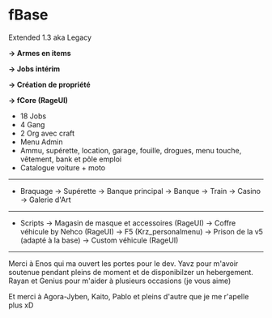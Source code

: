 # fBase

Extended 1.3 aka Legacy

**-> Armes en items**

**-> Jobs intérim**

**-> Création de propriété**

**-> fCore (RageUI)**
- 18 Jobs
- 4 Gang
- 2 Org avec craft
- Menu Admin
- Ammu, supérette, location, garage, fouille, drogues, menu touche, vêtement, bank et pôle emploi
- Catalogue voiture + moto
---------------------
- Braquage
-> Supérette
-> Banque principal
-> Banque
-> Train
-> Casino
-> Galerie d'Art
---------------------
- Scripts
-> Magasin de masque et accessoires (RageUI)
-> Coffre véhicule by Nehco (RageUI)
-> F5 (Krz_personalmenu)
-> Prison de la v5 (adapté à la base)
-> Custom véhicule (RageUI)
---------------------
Merci à Enos qui ma ouvert les portes pour le dev.
Yavz pour m'avoir soutenue pendant pleins de moment et de disponibilzer un hebergement.
Rayan et Genius pour m'aider à plusieurs occasions (je vous aime)

Et merci à Agora-Jyben, Kaito, Pablo et pleins d'autre que je me r'apelle plus xD

